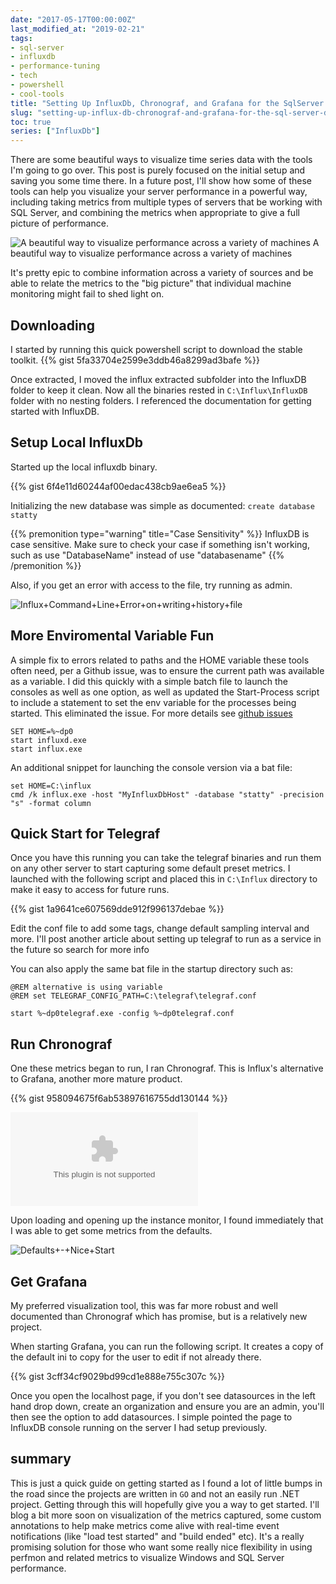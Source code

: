 ```yaml
---
date: "2017-05-17T00:00:00Z"
last_modified_at: "2019-02-21"
tags:
- sql-server
- influxdb
- performance-tuning
- tech
- powershell
- cool-tools
title: "Setting Up InfluxDb, Chronograf, and Grafana for the SqlServer Dev"
slug: "setting-up-influx-db-chronograf-and-grafana-for-the-sql-server-dev"
toc: true
series: ["InfluxDb"]
---
```


There are some beautiful ways to visualize time series data with the tools I'm going to go over. This post is purely focused on the initial setup and saving you some time there. In a future post, I'll show how some of these tools can help you visualize your server performance in a powerful way, including taking metrics from multiple types of servers that be working with SQL Server, and combining the metrics when appropriate to give a full picture of performance.

![A beautiful way to visualize performance across a variety of machines](/images/grafana_visualization.png) A beautiful way to visualize performance across a variety of machines

It's pretty epic to combine information across a variety of sources and be able to relate the metrics to the "big picture" that individual machine monitoring might fail to shed light on.

## Downloading

I started by running this quick powershell script to download the stable toolkit.
{{% gist 5fa33704e2599e3ddb46a8299ad3bafe %}}

Once extracted, I moved the influx extracted subfolder into the InfluxDB folder to keep it clean. Now all the binaries rested in `C:\Influx\InfluxDB` folder with no nesting folders.
I referenced the documentation for getting started with InfluxDB.

## Setup Local InfluxDb

Started up the local influxdb binary.

{{% gist 6f4e11d60244af00edac438cb9ae6ea5 %}}


Initializing the new database was simple as documented: `create database statty`

{{% premonition type="warning" title="Case Sensitivity" %}}
InfluxDB is case sensitive. Make sure to check your case if something isn't working, such as use "DatabaseName" instead of use "databasename"
{{% /premonition %}}

Also, if you get an error with access to the file, try running as admin.

![Influx+Command+Line+Error+on+writing+history+file](/images/Influx+Command+Line+Error+on+writing+history+file.png)

## More Enviromental Variable Fun

A simple fix to errors related to paths and the HOME variable these tools often need, per a Github issue, was to ensure the current path was available as a variable. I did this quickly with a simple batch file to launch the consoles as well as one option, as well as updated the Start-Process script to include a statement to set the env variable for the processes being started. This eliminated the issue. For more details see [github issues](http://bit.ly/2nJib1P)

```batch
SET HOME=%~dp0
start influxd.exe
start influx.exe
```

An additional snippet for launching the console version via a bat file:

```batch
set HOME=C:\influx
cmd /k influx.exe -host "MyInfluxDbHost" -database "statty" -precision "s" -format column
```

## Quick Start for Telegraf

Once you have this running you can take the telegraf binaries and run them on any other server to start capturing some default preset metrics. I launched with the following script and placed this in `C:\Influx` directory to make it easy to access for future runs.

{{% gist 1a9641ce607569dde912f996137debae %}}


Edit the conf file to add some tags, change default sampling interval and more. I'll post another article about setting up telegraf to run as a service in the future so search for more info

You can also apply the same bat file in the startup directory such as:

```batch
@REM alternative is using variable
@REM set TELEGRAF_CONFIG_PATH=C:\telegraf\telegraf.conf

start %~dp0telegraf.exe -config %~dp0telegraf.conf
```

## Run Chronograf

One these metrics began to run, I ran Chronograf. This is Influx's alternative to Grafana, another more mature product.

{{% gist 958094675f6ab53897616755dd130144 %}}


![](/images/Initial+Screen+After+Opening+Localhost+when+running+the+Chronograf.exe)

Upon loading and opening up the instance monitor, I found immediately that I was able to get some metrics from the defaults.

![Defaults+-+Nice+Start](/images/Defaults+-+Nice+Start.png)

## Get Grafana

My preferred visualization tool, this was far more robust and well documented than Chronograf which has promise, but is a relatively new project.

When starting Grafana, you can run the following script. It creates a copy of the default ini to copy for the user to edit if not already there.

{{% gist 3cff34cf9029bd99cd1e888e755c307c %}}


Once you open the localhost page, if you don't see datasources in the left hand drop down, create an organization and ensure you are an admin, you'll then see the option to add datasources. I simple pointed the page to InfluxDB console running on the server I had setup previously.

## summary

This is just a quick guide on getting started as I found a lot of little bumps in the road since the projects are written in `GO` and not an easily run .NET project. Getting through this will hopefully give you a way to get started. I'll blog a bit more soon on visualization of the metrics captured, some custom annotations to help make metrics come alive with real-time event notifications (like "load test started" and "build ended" etc). It's a really promising solution for those who want some really nice flexibility in using perfmon and related metrics to visualize Windows and SQL Server performance.
